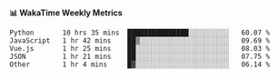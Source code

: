 **:bar_chart: WakaTime Weekly Metrics**

<!--START_SECTION:waka-->

```text
Python       10 hrs 35 mins  ███████████████░░░░░░░░░░   60.07 %
JavaScript   1 hr 42 mins    ██▒░░░░░░░░░░░░░░░░░░░░░░   09.69 %
Vue.js       1 hr 25 mins    ██░░░░░░░░░░░░░░░░░░░░░░░   08.03 %
JSON         1 hr 21 mins    ██░░░░░░░░░░░░░░░░░░░░░░░   07.75 %
Other        1 hr 4 mins     █▓░░░░░░░░░░░░░░░░░░░░░░░   06.14 %
```

<!--END_SECTION:waka-->
